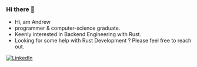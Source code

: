 ### Hi there 👋

- Hi, am Andrew
- programmer & computer-science graduate.
- Keenly interested in  Backend Engineering with Rust.
- Looking for some help with Rust Development ? Please feel free to reach out.


[![LinkedIn](https://img.shields.io/badge/LinkedIn-Connect-0A66C2?style=for-the-badge&logo=linkedin&logoColor=white)](https://www.linkedin.com/in/andrew-odiit-b9405a137/)

<!--

[![Anurag's GitHub stats](https://github-readme-stats.vercel.app/api?username=aodr3w)](https://github.com/anuraghazra/github-readme-stats)

[![Top Langs](https://github-readme-stats.vercel.app/api/top-langs/?username=aodr3w)](https://github.com/anuraghazra/github-readme-stats)

[![GitHub Streak](https://streak-stats.demolab.com?user=aodr3w)](https://git.io/streak-stats)
-->  



<!--
**AndrewOdiit/AndrewOdiit** is a ✨ _special_ ✨ repository because its `README.md` (this file) appears on your GitHub profile.

Here are some ideas to get you started:

- 👯 I’m looking to collaborate on ...
- 🤔 I’m looking for help with ...
- 💬 Ask me about ...
- 📫 How to reach me: ...
- 😄 Pronouns: ...
- ⚡ Fun fact: ...

-->
